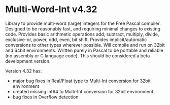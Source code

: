 # Multi-Word-Int v4.32
Library to provide multi-word (large) integers for the Free Pascal compiler.
Designed to be reasonably fast, and requiring minimal changes to existing code.
Provides basic arithmetic operations add, subtract, multiply, divide, exclusive-or, power, odd, even, bit shift.
Provides implicit/automatic conversions to other types wherever possible.
Will compile and run on 32bit and 64bit environments.
Written purely in Pascal to be portable and reliable (no assembly or C language code).
This should be considered a beta development version.

Version 4.32 has:
- major bug fixes in Real/Float type to Multi-Int conversion for 32bit environment
- created missing int64 to Multi-Int conversion for 32bit environment
- bug fixes in Overflow detection
